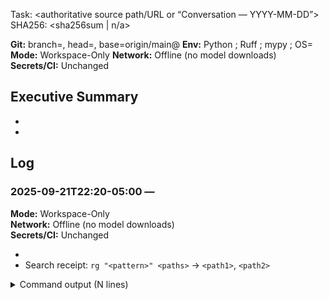 Task: <authoritative source path/URL or “Conversation — YYYY-MM-DD”>
SHA256: <sha256sum <file> | n/a>

**Git:** branch=<feature-branch>, head=<commit>, base=origin/main@<commit>
**Env:** Python <version>; Ruff <version>; mypy <version>; OS=<distro>
**Mode:** Workspace-Only
**Network:** Offline (no model downloads)
**Secrets/CI:** Unchanged

<!-- Local log only; do not commit. Archive copies to docs/deliverables/PR-<number>-<YYYYMMDD>.md when sharing. -->

## Executive Summary
- <One-line outcome>
- <Key verification result>

## Log

### 2025-09-21T22:20-05:00 — <Scope>
**Mode:** Workspace-Only  
**Network:** Offline (no model downloads)  
**Secrets/CI:** Unchanged

- <Action taken>
- Search receipt: `rg "<pattern>" <paths>` → `<path1>`, `<path2>`

<details><summary>Command output (N lines)</summary>

```text
<full command output>
```

</details>

<!-- Append new ISO8601 timestamped sections as work continues. Do not remove prior entries. -->
